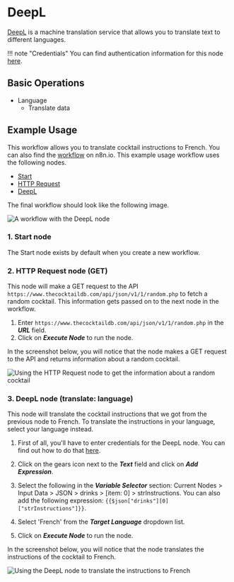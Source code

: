 # DeepL

[DeepL](https://deepL.com) is a machine translation service that allows you to translate text to different languages.

!!! note "Credentials"
    You can find authentication information for this node [here](/integrations/credentials/deepL/).


## Basic Operations

* Language
    * Translate data

## Example Usage

This workflow allows you to translate cocktail instructions to French. You can also find the [workflow](https://n8n.io/workflows/998) on n8n.io. This example usage workflow uses the following nodes.
- [Start](/integrations/core-nodes/n8n-nodes-base.start/)
- [HTTP Request](/integrations/core-nodes/n8n-nodes-base.httpRequest/)
- [DeepL]()

The final workflow should look like the following image.

![A workflow with the DeepL node](/_images/integrations/nodes/deepl/workflow.png)

### 1. Start node

The Start node exists by default when you create a new workflow.

### 2. HTTP Request node (GET)

This node will make a GET request to the API `https://www.thecocktaildb.com/api/json/v1/1/random.php` to fetch a random cocktail. This information gets passed on to the next node in the workflow.

1. Enter `https://www.thecocktaildb.com/api/json/v1/1/random.php` in the ***URL*** field.
2. Click on ***Execute Node*** to run the node.

In the screenshot below, you will notice that the node makes a GET request to the API and returns information about a random cocktail.

![Using the HTTP Request node to get the information about a random cocktail](/_images/integrations/nodes/deepl/httprequest_node.png)

### 3. DeepL node (translate: language)

This node will translate the cocktail instructions that we got from the previous node to French. To translate the instructions in your language, select your language instead.

1. First of all, you'll have to enter credentials for the DeepL node. You can find out how to do that [here](/integrations/credentials/deepL/).

2. Click on the gears icon next to the ***Text*** field and click on ***Add Expression***.
3. Select the following in the ***Variable Selector*** section: Current Nodes > Input Data > JSON > drinks > [item: 0] > strInstructions. You can also add the following expression: `{{$json["drinks"][0]["strInstructions"]}}`.
4. Select 'French' from the ***Target Language*** dropdown list.
5. Click on ***Execute Node*** to run the node.

In the screenshot below, you will notice that the node translates the instructions of the cocktail to French.

![Using the DeepL node to translate the instructions to French](/_images/integrations/nodes/deepl/deepl_node.png)
